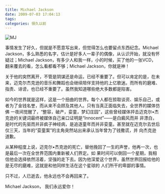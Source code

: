 ```yaml
---
title: Michael Jackson
date: 2009-07-03 17:04:13
tags:
categories: 很久以前
---
```


![MJ](http://7xqfs2.com1.z0.glb.clouddn.com/Untitled.jpg)


事情发生了好久，但就是不愿意写出来，但觉得怎么也要留点东西纪念。Michael Jackson，多么熟悉的名字，估计是好多人一辈子的偶像，从认识开始，就没有怀疑过；Michael Jackson，有多少人和我一样，小的时候，买了他的一张VCD，翻来覆去的看，怎么看都看不够；Michael Jackson，你就是神！

关于他的突然离开，不管是阴谋还是命运，已经不重要了。但可以肯定的是，在未来，迈克尔杰克逊的音乐和舞蹈也会继续陪伴支持他的上亿歌迷。而所有的磨难、指责、诽谤，也已经不重要了。虽然我知道哪些绝大多数都是陷害。

<!--more-->
如今的世界就是这样，这是一个扭曲的世界。每个人都在掠取谈资、娱乐自己，或者为了金钱名誉，而从来不会顾及其他人。只有当真正面临失去，全世界的媒体仿佛 一夜间觉醒了，“整容，破产，娈童，梦幻庄园”，这些曾经媒体抨击迈克尔•杰克逊的关键词最终被媒体自己亲口证明是“Innocent”——是白癜风而并 非漂白，是时代的先驱而并非疯子神经病，是追逐童年而并非娈童。甚至就在迈克尔去世后仅三天，当年的“娈童案”的主角突然站出来承认当年曾为了钱撒谎，并 向杰克逊道歉。

从某种程度上说，迈克尔•杰克逊的死亡，替他挽回了一生的声誉，他再一次，也是最后一次在全世界范围内重新被人们界定。如 果时间可以倒回一个星期，我相信他会选择依然活着，坚强的走下去。因为他深爱这个世界，虽然世界回报给他的是无尽的磨难，这就是和他同样生活在这个星球的 人们所干的卑鄙的事情。

只不过，人已逝去，他永远也不会再回来了。

Michael Jackson， 我们永远爱你！
